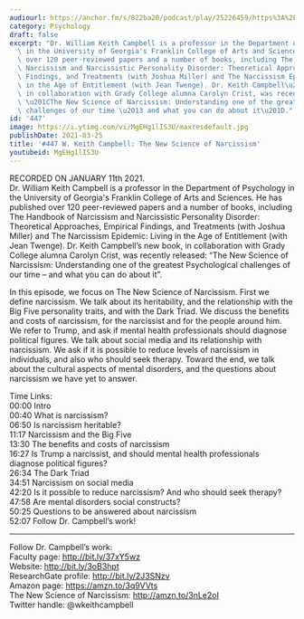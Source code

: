 ```yaml
---
audiourl: https://anchor.fm/s/822ba20/podcast/play/25226459/https%3A%2F%2Fd3ctxlq1ktw2nl.cloudfront.net%2Fstaging%2F2021-0-15%2F510e701e-a887-c735-1376-f56f4c1568d8.m4a
category: Psychology
draft: false
excerpt: "Dr. William Keith Campbell is a professor in the Department of Psychology\
  \ in the University of Georgia's Franklin College of Arts and Sciences. He has published\
  \ over 120 peer-reviewed papers and a number of books, including The Handbook of\
  \ Narcissism and Narcissistic Personality Disorder: Theoretical Approaches, Empirical\
  \ Findings, and Treatments (with Joshua Miller) and The Narcissism Epidemic: Living\
  \ in the Age of Entitlement (with Jean Twenge). Dr. Keith Campbell\u2019s new book,\
  \ in collaboration with Grady College alumna Carolyn Crist, was recently released:\
  \ \u201CThe New Science of Narcissism: Understanding one of the greatest Psychological\
  \ challenges of our time \u2013 and what you can do about it\u201D."
id: '447'
image: https://i.ytimg.com/vi/MgEHg1lIS3U/maxresdefault.jpg
publishDate: 2021-03-25
title: '#447 W. Keith Campbell: The New Science of Narcissism'
youtubeid: MgEHg1lIS3U
---
```

<div class="timelinks">

RECORDED ON JANUARY 11th 2021.  
Dr. William Keith Campbell is a professor in the Department of Psychology in the University of Georgia's Franklin College of Arts and Sciences. He has published over 120 peer-reviewed papers and a number of books, including The Handbook of Narcissism and Narcissistic Personality Disorder: Theoretical Approaches, Empirical Findings, and Treatments (with Joshua Miller) and The Narcissism Epidemic: Living in the Age of Entitlement (with Jean Twenge). Dr. Keith Campbell’s new book, in collaboration with Grady College alumna Carolyn Crist, was recently released: “The New Science of Narcissism: Understanding one of the greatest Psychological challenges of our time – and what you can do about it”.

In this episode, we focus on The New Science of Narcissism. First we define narcissism. We talk about its heritability, and the relationship with the Big Five personality traits, and with the Dark Triad. We discuss the benefits and costs of narcissism, for the narcissist and for the people around him. We refer to Trump, and ask if mental health professionals should diagnose political figures. We talk about social media and its relationship with narcissism. We ask if it is possible to reduce levels of narcissism in individuals, and also who should seek therapy. Toward the end, we talk about the cultural aspects of mental disorders, and the questions about narcissism we have yet to answer.

Time Links:  
<time>00:00</time> Intro  
<time>00:40</time> What is narcissism?  
<time>06:50</time> Is narcissism heritable?  
<time>11:17</time> Narcissism and the Big Five  
<time>13:30</time> The benefits and costs of narcissism  
<time>16:27</time> Is Trump a narcissist, and should mental health professionals diagnose political figures?  
<time>26:34</time> The Dark Triad  
<time>34:51</time> Narcissism on social media  
<time>42:20</time> Is it possible to reduce narcissism? And who should seek therapy?  
<time>47:58</time> Are mental disorders social constructs?  
<time>50:25</time> Questions to be answered about narcissism  
<time>52:07</time> Follow Dr. Campbell’s work!

---

Follow Dr. Campbell’s work:  
Faculty page: http://bit.ly/37xY5wz  
Website: http://bit.ly/3oB3hpt  
ResearchGate profile: http://bit.ly/2J3SNzv  
Amazon page: https://amzn.to/3q9VVts  
The New Science of Narcissism: http://amzn.to/3nLe2oI  
Twitter handle: @wkeithcampbell
</div>

